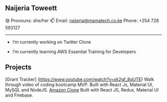 ## Naijeria Toweett 
😄 Pronouns: she/her
📫 
Email:  naijeria@mamatech.co.ke 
Phone:  +254 728 593127

---

-   I’m currently working on Twitter Clone 

-   I’m currently learning AWS Essential Training for Developers

## Projects 
[Grant Tracker] (https://www.youtube.com/watch?v=xk2gf_8qUTE) Walk through video of coding bootcamp MVP. Built with React Js, Material UI, MySQL and NodeJS.
[Amazon Clone](https://my-amazon-clone-ke.netlify.app) Built with React JS, Redux, Material UI and Firebase. 







